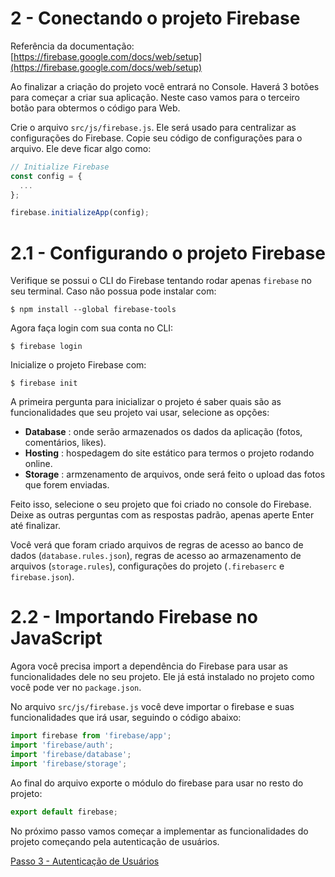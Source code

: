 # 2 - Conectando o projeto Firebase

Referência da documentação: [https://firebase.google.com/docs/web/setup](https://firebase.google.com/docs/web/setup)

Ao finalizar a criação do projeto você entrará no Console. Haverá 3 botões para começar a criar sua aplicação. Neste caso vamos para o terceiro botão para obtermos o código para Web.

Crie o arquivo `src/js/firebase.js`. Ele será usado para centralizar as configurações do Firebase. Copie seu código de configurações para o arquivo. Ele deve ficar algo como:
```js
// Initialize Firebase
const config = {
  ...
};

firebase.initializeApp(config);
```

# 2.1 - Configurando o projeto Firebase

Verifique se possui o CLI do Firebase tentando rodar apenas `firebase` no seu terminal. Caso não possua pode instalar com:

```
$ npm install --global firebase-tools
```

Agora faça login com sua conta no CLI:

```
$ firebase login
```

Inicialize o projeto Firebase com:

```
$ firebase init
```

A primeira pergunta para inicializar o projeto é saber quais são as funcionalidades que seu projeto vai usar, selecione as opções: 

- **Database** : onde serão armazenados os dados da aplicação (fotos, comentários, likes).
- **Hosting** : hospedagem do site estático para termos o projeto rodando online.
- **Storage** : armzenamento de arquivos, onde será feito o upload das fotos que forem enviadas.

Feito isso, selecione o seu projeto que foi criado no console do Firebase.
Deixe as outras perguntas com as respostas padrão, apenas aperte Enter até finalizar.

Você verá que foram criado arquivos de regras de acesso ao banco de dados (`database.rules.json`), regras de acesso ao armazenamento de arquivos (`storage.rules`), configurações do projeto (`.firebaserc` e `firebase.json`).

# 2.2 - Importando Firebase no JavaScript

Agora você precisa import a dependência do Firebase para usar as funcionalidades dele no seu projeto. Ele já está instalado no projeto como você pode ver no `package.json`.

No arquivo `src/js/firebase.js` você deve importar o firebase e suas funcionalidades que irá usar, seguindo o código abaixo:

```js
import firebase from 'firebase/app';
import 'firebase/auth';
import 'firebase/database';
import 'firebase/storage';
```

Ao final do arquivo exporte o módulo do firebase para usar no resto do projeto:

```js
export default firebase;
```

No próximo passo vamos começar a implementar as funcionalidades do projeto começando pela autenticação de usuários.

[Passo 3 - Autenticação de Usuários](./passo3.md)

